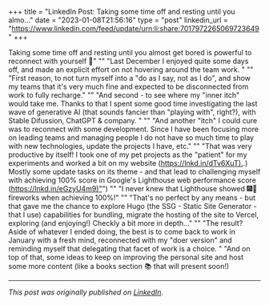 +++
title = "LinkedIn Post: Taking some time off and resting until you almo..."
date = "2023-01-08T21:56:16"
type = "post"
linkedin_url = "https://www.linkedin.com/feed/update/urn:li:share:7017972265069723649"
+++

Taking some time off and resting until you almost get bored is powerful to reconnect with yourself 🥱"
""
"Last December I enjoyed quite some days off, and made an explicit effort on not hovering around the team work. "
""
"First reason, to not turn myself into a "do as I say, not as I do", and show my teams that it's very much fine and expected to be disconnected from work to fully recharge."
""
"And second - to see where my "inner itch" would take me. Thanks to that I spent some good time investigating the last wave of generative AI (that sounds fancier than "playing with", right?), with Stable Difussion, ChatGPT & company. "
""
"And another "itch" I could cure was to reconnect with some development. Since I have been focusing more on leading teams and managing people I do not have so much time to play with new technologies, update the projects I have, etc."
""
"That was very productive by itself! I took one of my pet projects as the "patient" for my experiments and worked a bit on my website ([https://lnkd.in/dTv6XuT).](https://lnkd.in/dTv6XuT).) Mostly some update tasks on its theme - and that lead to challenging myself with achieving 100% score in Google's Lighthouse web performance score ([https://lnkd.in/eGzyU4m9)"](https://lnkd.in/eGzyU4m9)")
""
"I never knew that Lighthouse showed 🎆🎇 fireworks when achieving 100%!"
""
"That's no perfect by any means - but that gave me the chance to explore Hugo (the SSG - Static Site Generator - that I use) capabilities for bundling, migrate the hosting of the site to Vercel, exploring (and enjoying!) Checkly a bit more in depth..."
""
"The result? Aside of whatever I ended doing, the best is to come back to work in January with a fresh mind, reconnected with my "doer version" and reminding myself that delegating that facet of work is a choice. "
"And on top of that, some ideas to keep on improving the personal site and host some more content (like a books section 📚 that will present soon!)

---

*This post was originally published on [LinkedIn](https://www.linkedin.com/in/adrianmoreno/recent-activity/all/).*
